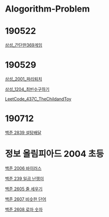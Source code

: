 # Alogorithm-Problem

# 190522
[삼성_간단한369게임](https://github.com/haileykim1/Algorithm-Problem/blob/master/190522/369%EA%B2%8C%EC%9E%84.cpp)
# 190529
[삼성_2001_파리퇴치](https://github.com/haileykim1/Algorithm-Problem/blob/master/190529/%EC%82%BC%EC%84%B12001_%ED%8C%8C%EB%A6%AC%ED%87%B4%EC%B9%98.cpp)

[삼성_1204_최빈수구하기](https://github.com/haileykim1/Algorithm-Problem/blob/master/190529/%EC%82%BC%EC%84%B11204_%EC%B5%9C%EB%B9%88%EC%88%98%EA%B5%AC%ED%95%98%EA%B8%B0.cpp)

[LeetCode_437C_TheChildandToy](https://github.com/haileykim1/Algorithm-Problem/blob/master/190529/LeetCode_437C_The%20Child%20and%20Toy.cpp)
# 190712
[백준 2839 설탕배달](https://github.com/haileykim1/Algorithm-Problem/blob/master/190712/%EB%B0%B1%EC%A4%80_2839_%EC%84%A4%ED%83%95%EB%B0%B0%EB%8B%AC.cpp)
# 정보 올림피아드 2004 초등
[백준 2006 바이러스]()

[백준 239 일곱 난쟁이]()

[백준 2605 줄 세우기]()

[백준 2607 비슷한 단어]()

[백준 2608 로마 숫자]()
